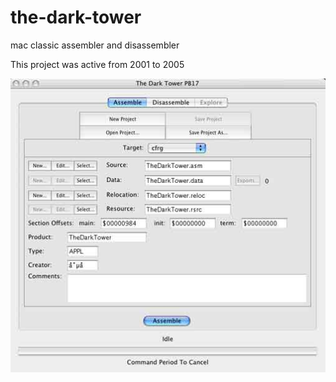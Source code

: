 # the-dark-tower
mac classic assembler and disassembler

This project was active from 2001 to 2005

![Screenshot 1](/screenshots/1.jpg)
